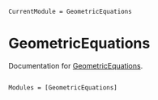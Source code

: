 ```@meta
CurrentModule = GeometricEquations
```

# GeometricEquations

Documentation for [GeometricEquations](https://github.com/JuliaGNI/GeometricEquations.jl).

```@index
```

```@autodocs
Modules = [GeometricEquations]
```
